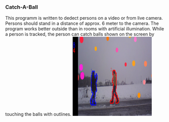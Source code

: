 ### Catch-A-Ball
This programm is written to dedect persons on a video or from live camera. Persons should stand in a distance of approx. 6 meter to the camera. The program works better outside than in rooms with artificial illumination. 
While a person is tracked, the person can catch balls shown on the screen by touching the balls with outlines.
<img src= ".\image.png" width="250" height="250">